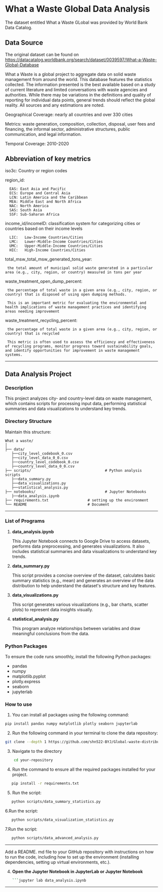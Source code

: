 # What a Waste Global Data Analysis

The dataset entitled What a Waste GLobal was provided by World Bank Data Catalog.

## **Data Source**
The original dataset can be found on https://datacatalog.worldbank.org/search/dataset/0039597/What-a-Waste-Global-Database

What a Waste is a global project to aggregate data on solid waste management from around the world. This database features the statistics collected. The information presented is the best available based on a study of current literature and limited conversations with waste agencies and authorities. While there may be variations in the definitions and quality of reporting for individual data points, general trends should reflect the global reality. All sources and any estimations are noted.

Geographical Coverage:   nearly all countries and over 330 cities

Metrics:        waste generation, composition, collection, disposal, user fees and financing, the 
                informal sector, administrative structures, public communication, and legal information.             

Temporal Coverage:       2010-2020

## Abbreviation of key metrics
iso3c:                 Country or region codes

region_id: 

      EAS: East Asia and Pacific
      ECS: Europe and Central Asia
      LCN: Latin America and the Caribbean
      MEA: Middle East and North Africa
      NAC: North America
      SAS: South Asia
      SSF: Sub-Saharan Africa
      
income_id/incomeID:      classification system for categorizing cities or countries based on their income levels

      LIC:   Low-Income Countries/Cities
      LMC:   Lower-Middle-Income Countries/Cities
      UMC:   Upper-Middle-Income Countries/Cities
      HIC:   High-Income Countries/Cities

total_msw_total_msw_generated_tons_year:  

     the total amount of municipal solid waste generated in a particular area (e.g., city, region, or country) measured in tons per year

waste_treatment_open_dump_percent:  
    
     the percentage of total waste in a given area (e.g., city, region, or country) that is disposed of using open dumping methods. 
    
     This is an important metric for evaluating the environmental and health implications of waste management practices and identifying areas needing improvement

waste_treatment_recycling_percent:   

     the percentage of total waste in a given area (e.g., city, region, or country) that is recycled
     
     This metric is often used to assess the efficiency and effectiveness of recycling programs, monitor progress toward sustainability goals, and identify opportunities for improvement in waste management systems.

---

## Data Analysis Project

### **Description**
This project analyzes city- and country-level data on waste management, which contains scripts for processing input data, performing statistical summaries and data visualizations to understand key trends.

### **Directory Structure**
Maintain this structure:
```
What a waste/
│
├── data/
   ├──city_level_codebook_0.csv
   ├──city_level_data_0_0.csv
   ├──country_level_codebook_0.csv
   ├──country_level_data_0_0.csv                        
├── scripts/                                  # Python analysis scripts
   ├──data_summary.py
   ├──data_visualizations.py             
   ├──statistical_analysis.py                 
├── notebooks/                                # Jupyter Notebooks
   ├──data_analysis.ipynb
├── requirements.txt                  # setting up the environment
└── README                            # Document
```
---

### **List of Programs**
1. **data_analysis.ipynb**
   
   This Jupyter Notebook connects to Google Drive to access datasets, performs data preprocessing, and generates visualizations. It also includes statistical summaries and data visualizations to understand key trends.

2. **data_summary.py**

   This script provides a concise overview of the dataset, calculates basic summary statistics (e.g., mean) and generates an overview of the data distribution to help understand the dataset's structure and key features.
   
3. **data_visualizations.py**
   
   This script generates various visualizations (e.g., bar charts, scatter plots) to represent data insights visually.
   
4. **statistical_analysis.py**

   This program analyze relationships between variables and draw meaningful conclusions from the data.

### **Python Packages**
To ensure the code runs smoothly, install the following Python packages:
- pandas
- numpy
- matplotlib.pyplot
- plotly.express
- seaborn
- jupyterlab

### **How to use**
1. You can install all packages using the following command:
```bash
pip install pandas numpy matplotlib plotly seaborn jupyterlab
```
2. Run the following command in your terminal to clone the data repository:
```bash
git clone --depth 1 https://github.com/shn522-BYJ/Global-waste-distribution.git
```
3. Navigate to the directory
```bash
    cd your-repository
```
4. Run the command to ensure all the required packages installed for your project.
```bash
   pip install -r requirements.txt
```
5. Run the script:
```bash
   python scripts/data_summary_statistics.py
```
6.Run the script:
```bash
   python scripts/data_visualization_statistics.py
```
7.Run the script:
```bash
   python scripts/data_advanced_analysis.py
```
---

Add a README. md file to your GitHub repository with instructions on how to run the code, including how to set up the environment (installing dependencies, setting up virtual environments, etc.).
   



4. **Open the Jupyter Notebook in JupyterLab or Jupyter Notebook**
    ```bash
    ```jupyter lab data_analysis.ipynb

---
